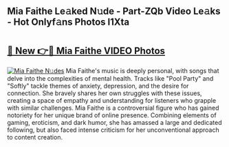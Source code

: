 ## Mia Faithe Le𝚊ked N𝚞de - Part-ZQb Video Le𝚊ks - Hot Onlyf𝚊ns Photos l1Xta

# <h2><a href="http://ab51454.deff.icu/?id=Mia+Faithe">🔗 New 👉🔴 Mia Faithe VIDEO Photos</a></h2>

[![Mia Faithe N𝚞des](https://i.imgur.com/rIISA9y.gif)](http://ab51454.deff.icu/?id=Mia+Faithe)
Mia Faithe's music is deeply personal, with songs that delve into the complexities of mental health. Tracks like "Pool Party" and "Softly" tackle themes of anxiety, depression, and the desire for connection. She bravely shares her own struggles with these issues, creating a space of empathy and understanding for listeners who grapple with similar challenges. Mia Faithe is a controversial figure who has gained notoriety for her unique brand of online presence. Combining elements of gaming, eroticism, and dark humor, she has amassed a large and dedicated following, but also faced intense criticism for her unconventional approach to content creation.

